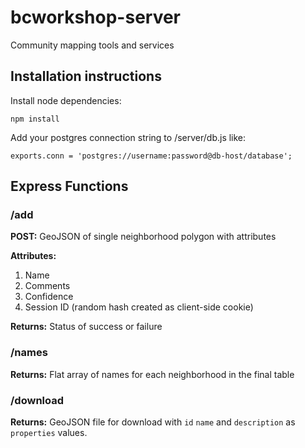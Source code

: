# bcworkshop-server
Community mapping tools and services

## Installation instructions
Install node dependencies:
```
npm install
```

Add your postgres connection string to /server/db.js like:
```
exports.conn = 'postgres://username:password@db-host/database';
```


## Express Functions

### /add

**POST:** GeoJSON of single neighborhood polygon with attributes

**Attributes:**

1. Name
2. Comments
3. Confidence
4. Session ID (random hash created as client-side cookie)

**Returns:** Status of success or failure

### /names

**Returns:** Flat array of names for each neighborhood in the final table

### /download

**Returns:** GeoJSON file for download with `id` `name` and `description` as `properties` values.
